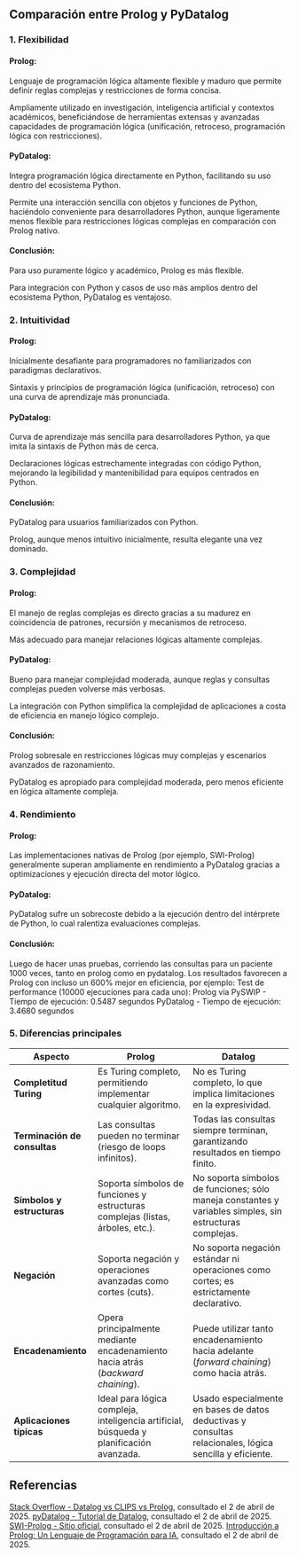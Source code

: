 ## Comparación entre Prolog y PyDatalog

### 1. Flexibilidad

#### Prolog:

Lenguaje de programación lógica altamente flexible y maduro que permite definir reglas complejas y restricciones de forma concisa.

Ampliamente utilizado en investigación, inteligencia artificial y contextos académicos, beneficiándose de herramientas extensas y avanzadas capacidades de programación lógica (unificación, retroceso, programación lógica con restricciones).

#### PyDatalog:

Integra programación lógica directamente en Python, facilitando su uso dentro del ecosistema Python.

Permite una interacción sencilla con objetos y funciones de Python, haciéndolo conveniente para desarrolladores Python, aunque ligeramente menos flexible para restricciones lógicas complejas en comparación con Prolog nativo.

#### Conclusión:

Para uso puramente lógico y académico, Prolog es más flexible.

Para integración con Python y casos de uso más amplios dentro del ecosistema Python, PyDatalog es ventajoso.

### 2. Intuitividad

#### Prolog:

Inicialmente desafiante para programadores no familiarizados con paradigmas declarativos.

Sintaxis y principios de programación lógica (unificación, retroceso) con una curva de aprendizaje más pronunciada.

#### PyDatalog:

Curva de aprendizaje más sencilla para desarrolladores Python, ya que imita la sintaxis de Python más de cerca.

Declaraciones lógicas estrechamente integradas con código Python, mejorando la legibilidad y mantenibilidad para equipos centrados en Python.

#### Conclusión:

PyDatalog para usuarios familiarizados con Python.

Prolog, aunque menos intuitivo inicialmente, resulta elegante una vez dominado.

### 3. Complejidad

#### Prolog:

El manejo de reglas complejas es directo gracias a su madurez en coincidencia de patrones, recursión y mecanismos de retroceso.

Más adecuado para manejar relaciones lógicas altamente complejas.

#### PyDatalog:

Bueno para manejar complejidad moderada, aunque reglas y consultas complejas pueden volverse más verbosas.

La integración con Python simplifica la complejidad de aplicaciones a costa de eficiencia en manejo lógico complejo.

#### Conclusión:

Prolog sobresale en restricciones lógicas muy complejas y escenarios avanzados de razonamiento.

PyDatalog es apropiado para complejidad moderada, pero menos eficiente en lógica altamente compleja.

### 4. Rendimiento

#### Prolog:

Las implementaciones nativas de Prolog (por ejemplo, SWI-Prolog) generalmente superan ampliamente en rendimiento a PyDatalog gracias a optimizaciones y ejecución directa del motor lógico.

#### PyDatalog:

PyDatalog sufre un sobrecoste debido a la ejecución dentro del intérprete de Python, lo cual ralentiza evaluaciones complejas.

#### Conclusión:

Luego de hacer unas pruebas, corriendo las consultas para un paciente 1000 veces, tanto en prolog como en pydatalog. Los resultados favorecen a Prolog con incluso un 600% mejor en eficiencia, por ejemplo:
Test de performance (10000 ejecuciones para cada uno):
Prolog via PySWIP - Tiempo de ejecución: 0.5487 segundos
PyDatalog - Tiempo de ejecución: 3.4680 segundos

### 5. Diferencias principales

| Aspecto                      | Prolog                                                                                  | Datalog                                                                                                  |
| ---------------------------- | --------------------------------------------------------------------------------------- | -------------------------------------------------------------------------------------------------------- |
| **Completitud Turing**       | Es Turing completo, permitiendo implementar cualquier algoritmo.                        | No es Turing completo, lo que implica limitaciones en la expresividad.                                   |
| **Terminación de consultas** | Las consultas pueden no terminar (riesgo de loops infinitos).                           | Todas las consultas siempre terminan, garantizando resultados en tiempo finito.                          |
| **Símbolos y estructuras**   | Soporta símbolos de funciones y estructuras complejas (listas, árboles, etc.).          | No soporta símbolos de funciones; sólo maneja constantes y variables simples, sin estructuras complejas. |
| **Negación**                 | Soporta negación y operaciones avanzadas como cortes (cuts).                            | No soporta negación estándar ni operaciones como cortes; es estrictamente declarativo.                   |
| **Encadenamiento**           | Opera principalmente mediante encadenamiento hacia atrás (_backward chaining_).         | Puede utilizar tanto encadenamiento hacia adelante (_forward chaining_) como hacia atrás.                |
| **Aplicaciones típicas**     | Ideal para lógica compleja, inteligencia artificial, búsqueda y planificación avanzada. | Usado especialmente en bases de datos deductivas y consultas relacionales, lógica sencilla y eficiente.  |

## Referencias

[Stack Overflow - Datalog vs CLIPS vs Prolog](https://stackoverflow.com/questions/3924654/datalog-vs-clips-vs-prolog), consultado el 2 de abril de 2025.
[pyDatalog - Tutorial de Datalog](https://sites.google.com/site/pydatalog/Online-datalog-tutorial), consultado el 2 de abril de 2025.
[SWI-Prolog - Sitio oficial](https://www.swi-prolog.org/), consultado el 2 de abril de 2025.
[Introducción a Prolog: Un Lenguaje de Programación para IA](https://builtin.com/software-engineering-perspectives/prolog), consultado el 2 de abril de 2025.
